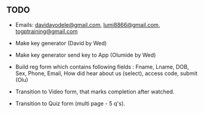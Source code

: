 ## TODO

- Emails: davidayodele@gmail.com, lumi8866@gmail.com, togptraining@gmail.com

- Make key generator (David by Wed)

- Make key generator send key to App (Olumide by Wed)

- Build reg form which contains following fields : Fname, Lname, DOB, Sex, Phone, Email, How did hear about us (select), access code, submit  (Olu)

- Transition to Video form, that marks completion after watched. 

- Transition to Quiz form (multi page - 5 q's). 


